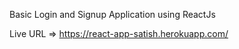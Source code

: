 Basic Login and Signup Application using ReactJs

Live URL => https://react-app-satish.herokuapp.com/ 
